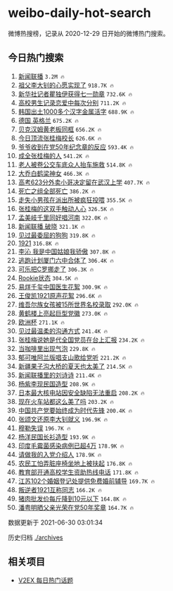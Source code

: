 # weibo-daily-hot-search

微博热搜榜，记录从 2020-12-29 日开始的微博热门搜索。

## 今日热门搜索

<!-- BEGIN -->

1. [新闻联播](https://s.weibo.com/weibo?q=%23%E6%96%B0%E9%97%BB%E8%81%94%E6%92%AD%23&Refer=top) `3.2M 🔥`
1. [祖父李大钊的心愿实现了](https://s.weibo.com/weibo?q=%23%E7%A5%96%E7%88%B6%E6%9D%8E%E5%A4%A7%E9%92%8A%E7%9A%84%E5%BF%83%E6%84%BF%E5%AE%9E%E7%8E%B0%E4%BA%86%23&Refer=top) `918.7K 🔥`
1. [新华社记者瞿独伊获得七一勋章](https://s.weibo.com/weibo?q=%23%E6%96%B0%E5%8D%8E%E7%A4%BE%E8%AE%B0%E8%80%85%E7%9E%BF%E7%8B%AC%E4%BC%8A%E8%8E%B7%E5%BE%97%E4%B8%83%E4%B8%80%E5%8B%8B%E7%AB%A0%23&Refer=top) `732.6K 🔥`
1. [高校男生记录恋爱中每次分别](https://s.weibo.com/weibo?q=%23%E9%AB%98%E6%A0%A1%E7%94%B7%E7%94%9F%E8%AE%B0%E5%BD%95%E6%81%8B%E7%88%B1%E4%B8%AD%E6%AF%8F%E6%AC%A1%E5%88%86%E5%88%AB%23&Refer=top) `711.2K 🔥`
1. [韩国出土1000多个汉字金属活字](https://s.weibo.com/weibo?q=%23%E9%9F%A9%E5%9B%BD%E5%87%BA%E5%9C%9F1000%E5%A4%9A%E4%B8%AA%E6%B1%89%E5%AD%97%E9%87%91%E5%B1%9E%E6%B4%BB%E5%AD%97%23&Refer=top) `688.9K 🔥`
1. [德国 英格兰](https://s.weibo.com/weibo?q=%E5%BE%B7%E5%9B%BD%20%E8%8B%B1%E6%A0%BC%E5%85%B0&Refer=top) `675.2K 🔥`
1. [贝克汉姆黄老板同框](https://s.weibo.com/weibo?q=%23%E8%B4%9D%E5%85%8B%E6%B1%89%E5%A7%86%E9%BB%84%E8%80%81%E6%9D%BF%E5%90%8C%E6%A1%86%23&Refer=top) `656.2K 🔥`
1. [今日顶流张桂梅校长](https://s.weibo.com/weibo?q=%23%E4%BB%8A%E6%97%A5%E9%A1%B6%E6%B5%81%E5%BC%A0%E6%A1%82%E6%A2%85%E6%A0%A1%E9%95%BF%23&Refer=top) `626.6K 🔥`
1. [爷爷收到在党50年纪念章的反应](https://s.weibo.com/weibo?q=%23%E7%88%B7%E7%88%B7%E6%94%B6%E5%88%B0%E5%9C%A8%E5%85%9A50%E5%B9%B4%E7%BA%AA%E5%BF%B5%E7%AB%A0%E7%9A%84%E5%8F%8D%E5%BA%94%23&Refer=top) `593.4K 🔥`
1. [成全张桂梅的人](https://s.weibo.com/weibo?q=%23%E6%88%90%E5%85%A8%E5%BC%A0%E6%A1%82%E6%A2%85%E7%9A%84%E4%BA%BA%23&Refer=top) `541.2K 🔥`
1. [老人被卷公交车底众人抬车施救](https://s.weibo.com/weibo?q=%23%E8%80%81%E4%BA%BA%E8%A2%AB%E5%8D%B7%E5%85%AC%E4%BA%A4%E8%BD%A6%E5%BA%95%E4%BC%97%E4%BA%BA%E6%8A%AC%E8%BD%A6%E6%96%BD%E6%95%91%23&Refer=top) `514.8K 🔥`
1. [大乔白鹤梁神女](https://s.weibo.com/weibo?q=%23%E5%A4%A7%E4%B9%94%E7%99%BD%E9%B9%A4%E6%A2%81%E7%A5%9E%E5%A5%B3%23&Refer=top) `466.3K 🔥`
1. [高考623分外卖小哥决定留在武汉上学](https://s.weibo.com/weibo?q=%23%E9%AB%98%E8%80%83623%E5%88%86%E5%A4%96%E5%8D%96%E5%B0%8F%E5%93%A5%E5%86%B3%E5%AE%9A%E7%95%99%E5%9C%A8%E6%AD%A6%E6%B1%89%E4%B8%8A%E5%AD%A6%23&Refer=top) `407.7K 🔥`
1. [死亡之组全部死亡](https://s.weibo.com/weibo?q=%E6%AD%BB%E4%BA%A1%E4%B9%8B%E7%BB%84%E5%85%A8%E9%83%A8%E6%AD%BB%E4%BA%A1&Refer=top) `386.2K 🔥`
1. [走失小男孩在派出所被疯狂投喂](https://s.weibo.com/weibo?q=%23%E8%B5%B0%E5%A4%B1%E5%B0%8F%E7%94%B7%E5%AD%A9%E5%9C%A8%E6%B4%BE%E5%87%BA%E6%89%80%E8%A2%AB%E7%96%AF%E7%8B%82%E6%8A%95%E5%96%82%23&Refer=top) `355.5K 🔥`
1. [张桂梅的这双手触动人心](https://s.weibo.com/weibo?q=%23%E5%BC%A0%E6%A1%82%E6%A2%85%E7%9A%84%E8%BF%99%E5%8F%8C%E6%89%8B%E8%A7%A6%E5%8A%A8%E4%BA%BA%E5%BF%83%23&Refer=top) `326.5K 🔥`
1. [孟美岐千里同好唱河南](https://s.weibo.com/weibo?q=%23%E5%AD%9F%E7%BE%8E%E5%B2%90%E5%8D%83%E9%87%8C%E5%90%8C%E5%A5%BD%E5%94%B1%E6%B2%B3%E5%8D%97%23&Refer=top) `322.0K 🔥`
1. [新闻联播 破晓](https://s.weibo.com/weibo?q=%E6%96%B0%E9%97%BB%E8%81%94%E6%92%AD%20%E7%A0%B4%E6%99%93&Refer=top) `321.1K 🔥`
1. [见过最委屈的狗狗](https://s.weibo.com/weibo?q=%23%E8%A7%81%E8%BF%87%E6%9C%80%E5%A7%94%E5%B1%88%E7%9A%84%E7%8B%97%E7%8B%97%23&Refer=top) `319.8K 🔥`
1. [1921](https://s.weibo.com/weibo?q=1921&Refer=top) `316.8K 🔥`
1. [李沁 我是中国姑娘我骄傲](https://s.weibo.com/weibo?q=%E6%9D%8E%E6%B2%81%20%E6%88%91%E6%98%AF%E4%B8%AD%E5%9B%BD%E5%A7%91%E5%A8%98%E6%88%91%E9%AA%84%E5%82%B2&Refer=top) `307.8K 🔥`
1. [逃跑计划厦门六中合体了](https://s.weibo.com/weibo?q=%23%E9%80%83%E8%B7%91%E8%AE%A1%E5%88%92%E5%8E%A6%E9%97%A8%E5%85%AD%E4%B8%AD%E5%90%88%E4%BD%93%E4%BA%86%23&Refer=top) `306.4K 🔥`
1. [可乐把C罗挪走了](https://s.weibo.com/weibo?q=%23%E5%8F%AF%E4%B9%90%E6%8A%8AC%E7%BD%97%E6%8C%AA%E8%B5%B0%E4%BA%86%23&Refer=top) `306.3K 🔥`
1. [Rookie状态](https://s.weibo.com/weibo?q=%23Rookie%E7%8A%B6%E6%80%81%23&Refer=top) `304.5K 🔥`
1. [易烊千玺中国医生花絮](https://s.weibo.com/weibo?q=%23%E6%98%93%E7%83%8A%E5%8D%83%E7%8E%BA%E4%B8%AD%E5%9B%BD%E5%8C%BB%E7%94%9F%E8%8A%B1%E7%B5%AE%23&Refer=top) `300.9K 🔥`
1. [王俊凯1921原声花絮](https://s.weibo.com/weibo?q=%23%E7%8E%8B%E4%BF%8A%E5%87%AF1921%E5%8E%9F%E5%A3%B0%E8%8A%B1%E7%B5%AE%23&Refer=top) `296.6K 🔥`
1. [维吾尔族女孩被15所世界名校录取](https://s.weibo.com/weibo?q=%23%E7%BB%B4%E5%90%BE%E5%B0%94%E6%97%8F%E5%A5%B3%E5%AD%A9%E8%A2%AB15%E6%89%80%E4%B8%96%E7%95%8C%E5%90%8D%E6%A0%A1%E5%BD%95%E5%8F%96%23&Refer=top) `292.0K 🔥`
1. [黄鹤楼上亮起巨型党徽](https://s.weibo.com/weibo?q=%23%E9%BB%84%E9%B9%A4%E6%A5%BC%E4%B8%8A%E4%BA%AE%E8%B5%B7%E5%B7%A8%E5%9E%8B%E5%85%9A%E5%BE%BD%23&Refer=top) `273.0K 🔥`
1. [欧洲杯](https://s.weibo.com/weibo?q=%E6%AC%A7%E6%B4%B2%E6%9D%AF&Refer=top) `271.1K 🔥`
1. [见过最温柔的沟通方式](https://s.weibo.com/weibo?q=%23%E8%A7%81%E8%BF%87%E6%9C%80%E6%B8%A9%E6%9F%94%E7%9A%84%E6%B2%9F%E9%80%9A%E6%96%B9%E5%BC%8F%23&Refer=top) `241.4K 🔥`
1. [张桂梅说她是代全国党员在台上汇报](https://s.weibo.com/weibo?q=%23%E5%BC%A0%E6%A1%82%E6%A2%85%E8%AF%B4%E5%A5%B9%E6%98%AF%E4%BB%A3%E5%85%A8%E5%9B%BD%E5%85%9A%E5%91%98%E5%9C%A8%E5%8F%B0%E4%B8%8A%E6%B1%87%E6%8A%A5%23&Refer=top) `234.2K 🔥`
1. [当咖啡里出现气泡](https://s.weibo.com/weibo?q=%23%E5%BD%93%E5%92%96%E5%95%A1%E9%87%8C%E5%87%BA%E7%8E%B0%E6%B0%94%E6%B3%A1%23&Refer=top) `229.8K 🔥`
1. [郁可唯阿兰版唱支山歌给党听](https://s.weibo.com/weibo?q=%23%E9%83%81%E5%8F%AF%E5%94%AF%E9%98%BF%E5%85%B0%E7%89%88%E5%94%B1%E6%94%AF%E5%B1%B1%E6%AD%8C%E7%BB%99%E5%85%9A%E5%90%AC%23&Refer=top) `221.2K 🔥`
1. [新疆果子沟大桥的夏天也太美了](https://s.weibo.com/weibo?q=%23%E6%96%B0%E7%96%86%E6%9E%9C%E5%AD%90%E6%B2%9F%E5%A4%A7%E6%A1%A5%E7%9A%84%E5%A4%8F%E5%A4%A9%E4%B9%9F%E5%A4%AA%E7%BE%8E%E4%BA%86%23&Refer=top) `214.5K 🔥`
1. [新闻联播里的刘诗诗](https://s.weibo.com/weibo?q=%23%E6%96%B0%E9%97%BB%E8%81%94%E6%92%AD%E9%87%8C%E7%9A%84%E5%88%98%E8%AF%97%E8%AF%97%23&Refer=top) `211.4K 🔥`
1. [杨紫李现民国造型](https://s.weibo.com/weibo?q=%23%E6%9D%A8%E7%B4%AB%E6%9D%8E%E7%8E%B0%E6%B0%91%E5%9B%BD%E9%80%A0%E5%9E%8B%23&Refer=top) `208.9K 🔥`
1. [日本最大核电站因安全缺陷无法重启](https://s.weibo.com/weibo?q=%23%E6%97%A5%E6%9C%AC%E6%9C%80%E5%A4%A7%E6%A0%B8%E7%94%B5%E7%AB%99%E5%9B%A0%E5%AE%89%E5%85%A8%E7%BC%BA%E9%99%B7%E6%97%A0%E6%B3%95%E9%87%8D%E5%90%AF%23&Refer=top) `208.2K 🔥`
1. [现在火车站都这么美了吗](https://s.weibo.com/weibo?q=%23%E7%8E%B0%E5%9C%A8%E7%81%AB%E8%BD%A6%E7%AB%99%E9%83%BD%E8%BF%99%E4%B9%88%E7%BE%8E%E4%BA%86%E5%90%97%23&Refer=top) `203.2K 🔥`
1. [中国共产党要始终成为时代先锋](https://s.weibo.com/weibo?q=%23%E4%B8%AD%E5%9B%BD%E5%85%B1%E4%BA%A7%E5%85%9A%E8%A6%81%E5%A7%8B%E7%BB%88%E6%88%90%E4%B8%BA%E6%97%B6%E4%BB%A3%E5%85%88%E9%94%8B%23&Refer=top) `200.4K 🔥`
1. [张颂文还原李大钊就义](https://s.weibo.com/weibo?q=%23%E5%BC%A0%E9%A2%82%E6%96%87%E8%BF%98%E5%8E%9F%E6%9D%8E%E5%A4%A7%E9%92%8A%E5%B0%B1%E4%B9%89%23&Refer=top) `196.9K 🔥`
1. [穆勒失误](https://s.weibo.com/weibo?q=%E7%A9%86%E5%8B%92%E5%A4%B1%E8%AF%AF&Refer=top) `196.7K 🔥`
1. [杨洋民国长衫造型](https://s.weibo.com/weibo?q=%23%E6%9D%A8%E6%B4%8B%E6%B0%91%E5%9B%BD%E9%95%BF%E8%A1%AB%E9%80%A0%E5%9E%8B%23&Refer=top) `193.9K 🔥`
1. [印度毛霉菌感染病例已超4万](https://s.weibo.com/weibo?q=%23%E5%8D%B0%E5%BA%A6%E6%AF%9B%E9%9C%89%E8%8F%8C%E6%84%9F%E6%9F%93%E7%97%85%E4%BE%8B%E5%B7%B2%E8%B6%854%E4%B8%87%23&Refer=top) `178.9K 🔥`
1. [请做我的入党介绍人](https://s.weibo.com/weibo?q=%23%E8%AF%B7%E5%81%9A%E6%88%91%E7%9A%84%E5%85%A5%E5%85%9A%E4%BB%8B%E7%BB%8D%E4%BA%BA%23&Refer=top) `178.9K 🔥`
1. [农民工怕弄脏座椅坐地上被扶起](https://s.weibo.com/weibo?q=%23%E5%86%9C%E6%B0%91%E5%B7%A5%E6%80%95%E5%BC%84%E8%84%8F%E5%BA%A7%E6%A4%85%E5%9D%90%E5%9C%B0%E4%B8%8A%E8%A2%AB%E6%89%B6%E8%B5%B7%23&Refer=top) `176.8K 🔥`
1. [教育部开通高校学生资助热线电话](https://s.weibo.com/weibo?q=%23%E6%95%99%E8%82%B2%E9%83%A8%E5%BC%80%E9%80%9A%E9%AB%98%E6%A0%A1%E5%AD%A6%E7%94%9F%E8%B5%84%E5%8A%A9%E7%83%AD%E7%BA%BF%E7%94%B5%E8%AF%9D%23&Refer=top) `171.8K 🔥`
1. [江苏102个婚姻登记处提供免费婚前辅导](https://s.weibo.com/weibo?q=%23%E6%B1%9F%E8%8B%8F102%E4%B8%AA%E5%A9%9A%E5%A7%BB%E7%99%BB%E8%AE%B0%E5%A4%84%E6%8F%90%E4%BE%9B%E5%85%8D%E8%B4%B9%E5%A9%9A%E5%89%8D%E8%BE%85%E5%AF%BC%23&Refer=top) `169.7K 🔥`
1. [叛逆者1921互称同志](https://s.weibo.com/weibo?q=%23%E5%8F%9B%E9%80%86%E8%80%851921%E4%BA%92%E7%A7%B0%E5%90%8C%E5%BF%97%23&Refer=top) `166.2K 🔥`
1. [猪肉批发价每斤降到10元以下](https://s.weibo.com/weibo?q=%23%E7%8C%AA%E8%82%89%E6%89%B9%E5%8F%91%E4%BB%B7%E6%AF%8F%E6%96%A4%E9%99%8D%E5%88%B010%E5%85%83%E4%BB%A5%E4%B8%8B%23&Refer=top) `164.8K 🔥`
1. [潘粤明晒父亲光荣在党50年奖章](https://s.weibo.com/weibo?q=%23%E6%BD%98%E7%B2%A4%E6%98%8E%E6%99%92%E7%88%B6%E4%BA%B2%E5%85%89%E8%8D%A3%E5%9C%A8%E5%85%9A50%E5%B9%B4%E5%A5%96%E7%AB%A0%23&Refer=top) `164.7K 🔥`

数据更新于 2021-06-30 03:01:34

<!-- END -->

历史归档 [./archives](./archives)

## 相关项目

- [V2EX 每日热门话题](https://github.com/boojack/v2ex-daily-hot-topic)
